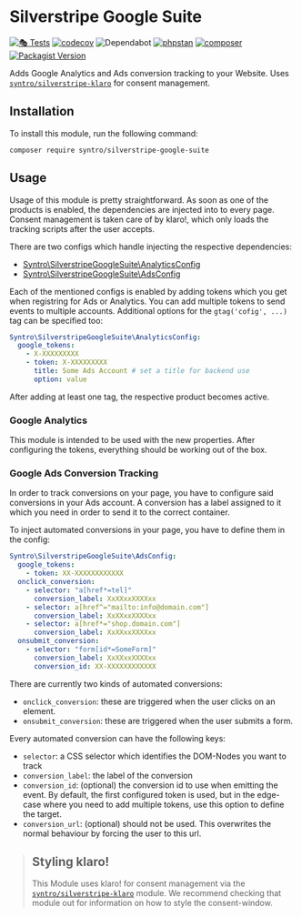 # Silverstripe Google Suite

[![🎭 Tests](https://github.com/syntro-opensource/silverstripe-google-suite/workflows/%F0%9F%8E%AD%20Tests/badge.svg)](https://github.com/syntro-opensource/silverstripe-google-suite/actions?query=workflow%3A%22%F0%9F%8E%AD+Tests%22+branch%3A%22master%22)
[![codecov](https://codecov.io/gh/syntro-opensource/silverstripe-google-suite/branch/master/graph/badge.svg)](https://codecov.io/gh/syntro-opensource/silverstripe-google-suite)
![Dependabot](https://img.shields.io/badge/dependabot-active-brightgreen?logo=dependabot)
[![phpstan](https://img.shields.io/badge/PHPStan-enabled-success)](https://github.com/phpstan/phpstan)
[![composer](https://img.shields.io/packagist/dt/syntro/silverstripe-google-suite?color=success&logo=composer)](https://packagist.org/packages/syntro/silverstripe-google-suite)
[![Packagist Version](https://img.shields.io/packagist/v/syntro/silverstripe-google-suite?label=stable&logo=composer)](https://packagist.org/packages/syntro/silverstripe-google-suite)

Adds Google Analytics and Ads conversion tracking to your Website. Uses [`syntro/silverstripe-klaro`](https://github.com/syntro-opensource/silverstripe-klaro)
for consent management.

## Installation
To install this module, run the following command:
```
composer require syntro/silverstripe-google-suite
```

## Usage
Usage of this module is pretty straightforward. As soon as one of the
products is enabled, the dependencies are injected into to every page.
Consent management is taken care of by klaro!, which only loads the tracking
scripts after the user accepts.

There are two configs which handle injecting the respective dependencies:

* [Syntro\SilverstripeGoogleSuite\AnalyticsConfig](src/AnalyticsConfig.php)
* [Syntro\SilverstripeGoogleSuite\AdsConfig](src/AdsConfig.php)

Each of the mentioned configs is enabled by adding tokens which you get when
registring for Ads or Analytics. You can add multiple tokens to send
events to multiple accounts. Additional options for the `gtag('cofig', ...)` tag
can be specified too:

```yml
Syntro\SilverstripeGoogleSuite\AnalyticsConfig:
  google_tokens:
    - X-XXXXXXXXX
    - token: X-XXXXXXXXX
      title: Some Ads Account # set a title for backend use
      option: value
```

After adding at least one tag, the respective product becomes active.

### Google Analytics
This module is intended to be used with the new properties. After configuring the
tokens, everything should be working out of the box.

### Google Ads Conversion Tracking

In order to track conversions on your page, you have to configure said conversions
in your Ads account. A conversion has a label assigned to it which you need in order
to send it to the correct container.

To inject automated conversions in your page, you have to define them in the config:

```yml
Syntro\SilverstripeGoogleSuite\AdsConfig:
  google_tokens:
    - token: XX-XXXXXXXXXXXX
  onclick_conversion:
    - selector: "a[href*=tel]"
      conversion_label: XxXXxxXXXXxx
    - selector: a[href^="mailto:info@domain.com"]
      conversion_label: XxXXxxXXXXxx
    - selector: a[href*="shop.domain.com"]
      conversion_label: XxXXxxXXXXxx
  onsubmit_conversion:
    - selector: "form[id*=SomeForm]"
      conversion_label: XxXXxxXXXXxx
      conversion_id: XX-XXXXXXXXXXXX
```
There are currently two kinds of automated conversions:

* `onclick_conversion`: these are triggered when the user clicks on an element.
* `onsubmit_conversion`: these are triggered when the user submits a form.

Every automated conversion can have the following keys:
* `selector`: a CSS selector which identifies the DOM-Nodes you want to track
* `conversion_label`: the label of the conversion
* `conversion_id`: (optional) the conversion id to use when emitting the event. By default, the first configured token is used, but in the edge-case where you need to add multiple tokens, use this option to define the target.
* `conversion_url`: (optional) should not be used. This overwrites the normal behaviour by forcing the user to this url.

> ## Styling klaro!
> This Module uses klaro! for consent management via the [`syntro/silverstripe-klaro`](https://github.com/syntro-opensource/silverstripe-klaro)
> module. We recommend checking that module out for information on how to style the
> consent-window.
